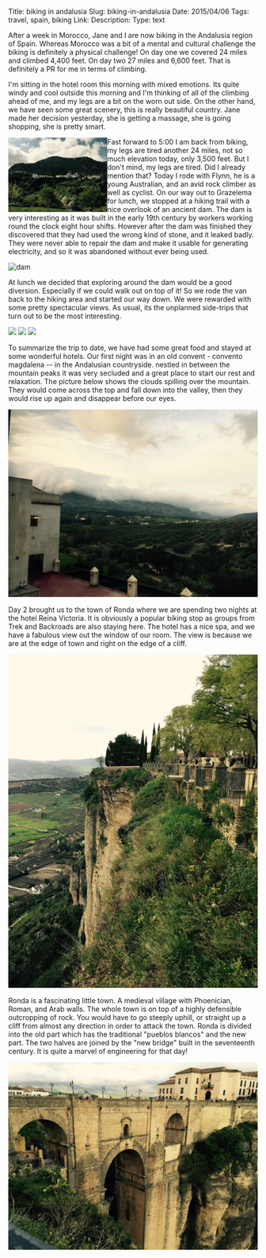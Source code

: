 Title: biking in andalusia
Slug: biking-in-andalusia
Date:  2015/04/06
Tags:  travel, spain,  biking
Link: 
Description: 
Type:  text

After a week in Morocco, Jane and I are now biking in the Andalusia region of Spain.  Whereas Morocco was a bit of a mental and cultural challenge the biking is definitely a physical challenge!  On day one we covered 24 miles and climbed 4,400 feet.  On day two 27 miles and 6,600 feet.  That is definitely a PR for me in terms of climbing.

I'm sitting in the hotel room this morning with mixed emotions.  Its quite windy and cool outside this morning and I'm thinking of all of the climbing ahead of me, and my legs are a  bit on the worn out side.  On the other hand, we have seen some great scenery, this is really beautiful country.  Jane made her decision yesterday, she is getting a massage, she is going shopping, she is pretty smart.

<img src="/images/Spain/grazelema.jpg" width=200 style="float: left;"> Fast forward to 5:00 I am back from biking, my legs are tired another 24 miles, not so much elevation today, only 3,500 feet.  But I don't mind, my legs are tired.   Did I already mention that?  Today I rode with Flynn, he is a young Australian, and an avid rock climber as well as cyclist.  On our way out to Grazelema  for lunch, we stopped at a hiking trail with a nice overlook of an ancient dam.  The dam is very interesting as it was built in the early 19th century by workers working round the clock eight hour shifts.  However after the dam was finished they discovered that they had used the wrong kind of stone, and it leaked badly.  They were never able to repair the dam and make it usable for generating electricity, and so it was abandoned without ever being used.  

 ![dam](/images/Spain/day3dam.jpg) 
 
 At lunch we decided that exploring around the dam would be a good diversion.  Especially if we could walk out on top of it!  So we rode the van back to the hiking area and started our way down.  We were rewarded with some pretty spectacular views.  As usual, its the unplanned side-trips that turn out to be the most interesting.

<div class="cycle-slideshow" data-cycle-auto-height=container>
   <img src="/galleries/Spain/biking1.jpg">
  <img src="/galleries/Spain/biking2.jpg">
  <img src= "/galleries/Spain/biking3.jpg">
</div>


To summarize the trip to date, we have had some great food and stayed at some wonderful hotels.  Our first night was in an old convent  - convento magdalena -- in the Andalusian countryside.  nestled in between the mountain peaks it was very secluded and a great place to start our rest and relaxation.  The picture below shows the clouds spilling over the mountain.  They would come across the top and fall down into the valley, then they would rise up again and disappear before our eyes.

![clouds](/images/Spain/magdelenaclouds.jpg)
 
 Day 2 brought us to the town of Ronda where we are spending two nights at the hotel Reina Victoria.  It is obviously a popular biking stop as groups from Trek and Backroads are also staying here.  The hotel has a nice spa, and we have a fabulous view out the window of our room.  The view is because we are at the edge of town and right on the edge of a cliff.
 
 ![Ronda](/images/Spain/rondacliff.jpg)
 
 Ronda is a fascinating little town.  A medieval village with Phoenician, Roman, and Arab walls.  The whole town is on top of a highly defensible outcropping of rock.  You would have to go steeply uphill, or straight up a cliff from almost any direction in order to attack the town.  Ronda is divided into the old part which has the traditional "pueblos blancos"  and the new part.  The two halves are joined by the "new bridge" built in the seventeenth century.  It is quite a marvel of engineering for that day!
 
 ![New Bridge](/images/Spain/rondabridge.jpg)
 
 
